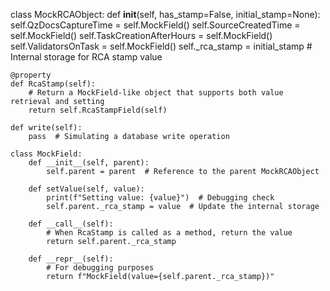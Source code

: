 class MockRCAObject:
    def __init__(self, has_stamp=False, initial_stamp=None):
        self.QzDocsCaptureTime = self.MockField()
        self.SourceCreatedTime = self.MockField()
        self.TaskCreationAfterHours = self.MockField()
        self.ValidatorsOnTask = self.MockField()
        self._rca_stamp = initial_stamp  # Internal storage for RCA stamp value

    @property
    def RcaStamp(self):
        # Return a MockField-like object that supports both value retrieval and setting
        return self.RcaStampField(self)

    def write(self):
        pass  # Simulating a database write operation

    class MockField:
        def __init__(self, parent):
            self.parent = parent  # Reference to the parent MockRCAObject

        def setValue(self, value):
            print(f"Setting value: {value}")  # Debugging check
            self.parent._rca_stamp = value  # Update the internal storage

        def __call__(self):
            # When RcaStamp is called as a method, return the value
            return self.parent._rca_stamp

        def __repr__(self):
            # For debugging purposes
            return f"MockField(value={self.parent._rca_stamp})"
